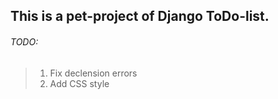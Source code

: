 ## This is a pet-project of Django ToDo-list.

###### TODO:
> 1. Fix declension errors
> 2. Add CSS style